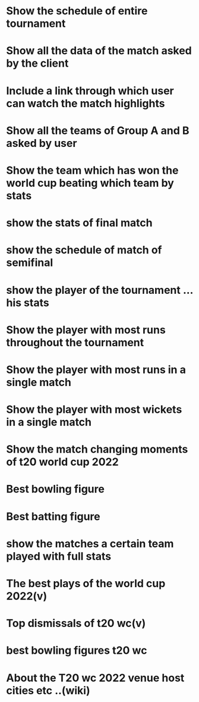 # Show the schedule of entire **tournament**
# Show all the data of the match asked by the client
# Include a link through which user can watch the match highlights
# Show all the teams of Group A and B asked by user
# Show the team which has won the world cup beating which team by stats
# show the stats of final match
# show the schedule of match of semifinal
# show the player of the tournament ... his stats
# Show the player with most runs throughout the tournament
# Show the player with most runs in a single match
# Show the player with most wickets in a single match
# Show the match changing moments of t20 world cup 2022
# Best bowling figure 
# Best batting figure
# show the matches a certain team played with full stats
# The best plays of the world cup 2022(v)
# Top dismissals of t20 wc(v)
# best bowling figures t20 wc
# About the T20 wc 2022 venue host cities etc ..(wiki)
